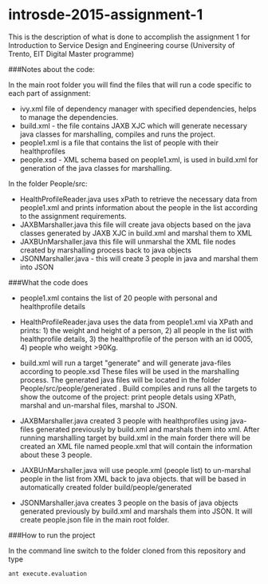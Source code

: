 # introsde-2015-assignment-1
This is the description of what is done to accomplish the assignment 1 for 
Introduction to Service Design and Engineering course (University of Trento, EIT Digital 
Master programme)


###Notes about the code:

In the main root folder you will find the files that will run a code specific to each part of assignment:
- ivy.xml file of dependency manager with specified dependencies, helps to manage the dependencies.
- build.xml - the file contains  JAXB XJC which will generate necessary java classes for marshalling, 
  compiles and runs the project.
- people1.xml is a file that contains the list of people with their healthprofiles
- people.xsd - XML schema based on people1.xml, is used in build.xml for generation of the java classes for marshalling.

In the folder People/src:
- HealthProfileReader.java uses xPath to retrieve the necessary data from people1.xml
  and prints information about the people in the list according to the assignment requirements.
- JAXBMarshaller.java this file will create java objects based on the java classes generated by  JAXB XJC in build.xml 
  and marshal them to XML
- JAXBUnMarshaller.java this file will unmarshal the XML file nodes created by marshalling process back to java objects
- JSONMarshaller.java - this will create 3 people in java and marshal them into JSON

###What the code does
- people1.xml contains the list of 20 people with personal and healthprofile details
- HealthProfileReader.java uses the data from people1.xml via XPath and prints: 
		1) the weight and height of a person, 
		2) all people in the list with healthprofile details, 
		3) the healthprofile of the person with an id 0005, 
		4) people who weight >90Kg.

- build.xml will run a target "generate" and will generate java-files according to people.xsd
  These files will be used in the marshalling process. The generated java files will be located in the folder 
  People/src/people/generated . Build compiles and runs all the targets to show the outcome of the project: print people
  detals using XPath, marshal and un-marshal files, marshal to JSON.
  
- JAXBMarshaller.java created 3 people with healthprofiles using java-files generated previously by build.xml and 
marshals them into xml. After running marshalling target by build.xml in the main forder there will be created an XML
file named people.xml that will contain the information about these 3 people. 

- JAXBUnMarshaller.java will use people.xml (people list) to un-marshal people in the list from XML back to java objects.
that will be based in automatically created folder build/people/generated

- JSONMarshaller.java creates 3 people on the basis of java objects generated previously by build.xml and marshals them
into JSON. It  will create people.json file in the main root folder.

###How to run the project

In the command line switch to the folder cloned from this repository and type 
  
 
    ant execute.evaluation


